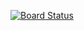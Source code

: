 [![Board Status](https://dev.azure.com/qacloudqa/dbf243e7-cd7d-48c0-9cc5-c2a86470e717/de170295-2a75-4264-b2ab-8b78aa05af62/_apis/work/boardbadge/1d598966-755b-46e5-a42b-a2cd2ca9a6f0)](https://dev.azure.com/qacloudqa/dbf243e7-cd7d-48c0-9cc5-c2a86470e717/_boards/board/t/de170295-2a75-4264-b2ab-8b78aa05af62/Microsoft.RequirementCategory)